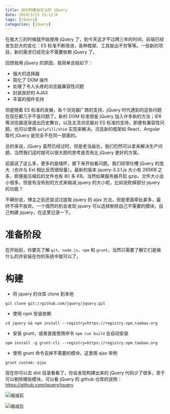 ```yaml
---
title: 如何构建自定义的 jQuery
date: 2018/3/23 15:12:0
tags: [jQuery]
categories: [jQuery]
---
```


在我大三的时候就开始使用 jQuery 了，到今天这才不过两三年的时间，前端已经发生巨大的变化：ES 标准不断改进，各种框架、工具层出不穷等等。一些新的项目，新的需求已经完全不需要依赖 jQuery 了。

<!--more-->

回想我用 jQuery 的原因，我简单总结如下：  
- 强大的选择器
- 简化了 DOM 操作
- 处理了令人头疼的浏览器兼容性问题
- 封装良好的 AJAX
- 丰富的插件支持

但是随着 ES 标准的发展，各个浏览器厂商的支持，jQuery 时代遇到的这些问题在现在都几乎不是问题了。新的 DOM 标准借鉴 jQuery 加入许多新的方法；IE6 等浏览器逐渐退出历史舞台，以及主流浏览器对 ES 标准的支持，即便有兼容性问题，也可以使用 `polyfill/shim` 实现来解决。况且新的框架如 React、Angular 取代 jQuery 是完全不在同一层面的。

总的来说，jQuery 虽然已经过时，但是老当益壮，我们仍然可以拿来解决生产问题，当然我们这时就可以很大胆的思考是否有比 jQuery 更好的方案。

前面说了这么多，更多的是缅怀，接下来开始看问题。我们经常吐槽 jQuery 的庞大（也许与 Ext 相比反而很轻量）。最新的版本 jquery-3.3.1.js 大小有 265KB 之多，即便是压缩后的文件也有 80 多 KB。当然如果服务器开启 gzip，文件大小会小很多，但是有没有别的方式来缩减 jquery 的大小呢，比如说砍掉部分 jquery 的功能？

不瞒你说，博主之前还尝试过提取 jquery 的 ajax 方法，但是里面牵扯甚多，最终不得不放弃。一个偶然的机会发现 jquery 可以选择剔除自己不需要的模块，自己构建 jquery，在这里记录一下。

# 准备阶段
在开始前，你要先了解 `git`、`node.js`、`npm` 和 `grunt`，当然只需要了解它们是做什么的并安装在你的系统中就可以了。

# 构建
- 将 jquery 的仓库 clone 到本地
```
git clone git://github.com/jquery/jquery.git
```
- 使用 npm 安装依赖
```
cd jquery && npm install --registry=https://registry.npm.taobao.org
```
- 安装 grunt，或者直接使用命令 `npm run build` 会自动安装
```
npm install -g grunt-cli --registry=https://registry.npm.taobao.org
```
- 使用 grunt 命令去掉不需要的模块，这里用 ajax 举例
```
grunt custom:-ajax
```

现在你可以去 dist 目录看看了，你会发现构建出来的 jQuery 代码少了很多，至于可以剔除哪些模块，可以看 jQuery 的 github 仓库的说明：<https://github.com/jquery/jquery>

![缩减前](https://cdn.jsdelivr.net/gh/nekolr/image-hosting@201911242020/2018/04/14/ppg.png)

![缩减后](https://cdn.jsdelivr.net/gh/nekolr/image-hosting@201911242020/2018/04/14/Nkr.png)
